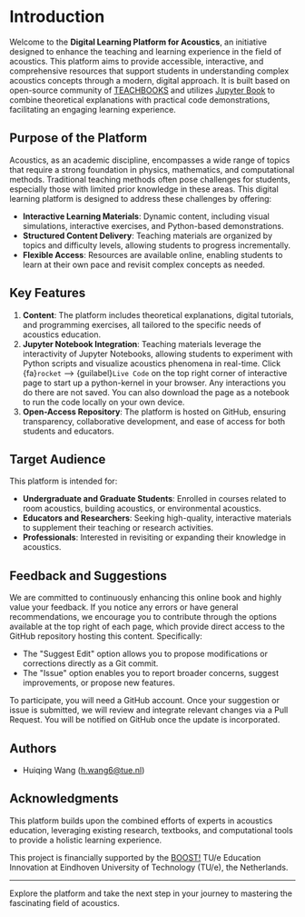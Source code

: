 # Introduction

Welcome to the **Digital Learning Platform for Acoustics**, an initiative designed to enhance the teaching and learning experience in the field of acoustics. This platform aims to provide accessible, interactive, and comprehensive resources that support students in understanding complex acoustics concepts through a modern, digital approach. It is built based on open-source community of [TEACHBOOKS](https://teachbooks.io/) and utilizes [Jupyter Book](https://jupyterbook.org/en/stable/intro.html) to combine theoretical explanations with practical code demonstrations, facilitating an engaging learning experience.

## Purpose of the Platform

Acoustics, as an academic discipline, encompasses a wide range of topics that require a strong foundation in physics, mathematics, and computational methods. Traditional teaching methods often pose challenges for students, especially those with limited prior knowledge in these areas. This digital learning platform is designed to address these challenges by offering:

- **Interactive Learning Materials**: Dynamic content, including visual simulations, interactive exercises, and Python-based demonstrations.
- **Structured Content Delivery**: Teaching materials are organized by topics and difficulty levels, allowing students to progress incrementally.
- **Flexible Access**: Resources are available online, enabling students to learn at their own pace and revisit complex concepts as needed.

## Key Features

1. **Content**: The platform includes theoretical explanations, digital tutorials, and programming exercises, all tailored to the specific needs of acoustics education.
2. **Jupyter Notebook Integration**: Teaching materials leverage the interactivity of Jupyter Notebooks, allowing students to experiment with Python scripts and visualize acoustics phenomena in real-time.  Click {fa}`rocket` --> {guilabel}`Live Code` on the top right corner of interactive page to start up a python-kernel in your browser. Any interactions you do there are not saved. You can also download the page as a notebook to run the code locally on your own device.
3. **Open-Access Repository**: The platform is hosted on GitHub, ensuring transparency, collaborative development, and ease of access for both students and educators.

## Target Audience

This platform is intended for:
- **Undergraduate and Graduate Students**: Enrolled in courses related to room acoustics, building acoustics, or environmental acoustics.
- **Educators and Researchers**: Seeking high-quality, interactive materials to supplement their teaching or research activities.
- **Professionals**: Interested in revisiting or expanding their knowledge in acoustics.

## Feedback and Suggestions

We are committed to continuously enhancing this online book and highly value your feedback. If you notice any errors or have general recommendations, we encourage you to contribute through the options available at the top right of each page, which provide direct access to the GitHub repository hosting this content. Specifically:

- The "Suggest Edit" option allows you to propose modifications or corrections directly as a Git commit.
- The "Issue" option enables you to report broader concerns, suggest improvements, or propose new features.
  
To participate, you will need a GitHub account. Once your suggestion or issue is submitted, we will review and integrate relevant changes via a Pull Request. You will be notified on GitHub once the update is incorporated.

## Authors
- Huiqing Wang (h.wang6@tue.nl)

## Acknowledgments

This platform builds upon the combined efforts of experts in acoustics education, leveraging existing research, textbooks, and computational tools to provide a holistic learning experience.

This project is financially supported by the [BOOST!](https://boost.tue.nl/projects/a-digital-learning-platform-for-building-acoustics/) TU/e Education Innovation at Eindhoven University of Technology (TU/e), the Netherlands.

---

Explore the platform and take the next step in your journey to mastering the fascinating field of acoustics.
